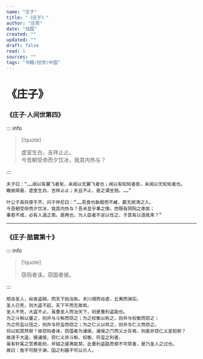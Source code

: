 ```yaml
---
name: "庄子"
title: "《庄子》"
author: "庄周"
date: "战国"
created: ""
updated: ""
draft: false
read: 1
sources: ""
tags: "书籍/经学/中国"
---
```


# 《庄子》

### 《庄子·人间世第四》

::: info

> [!quote]
>
> 虚室生白，吉祥止止。  
> 今吾朝受命而夕饮冰，我其内热与？  

:::

```
夫子曰：“……闻以有翼飞者矣，未闻以无翼飞者也；闻以有知知者矣，未闻以无知知者也。
瞻彼阕者，虚室生白，吉祥止止；夫且不止，是之谓坐驰。……”

叶公子高将使于齐，问于仲尼曰：“……吾食也埶粗而不臧，爨无欲清之人。
今吾朝受命而夕饮冰，我其内热与？吾未至乎事之情，而既有阴阳之患矣；
事若不成，必有人道之患。是两也，为人臣者不足以任之，子其有以语我来？”
```

---

### 《庄子·胠箧第十》

::: info

> [!quote]
>
> 窃钩者诛，窃国者侯。

:::

```
掊击圣人，纵舍盗贼，而天下始治矣。夫川竭而谷虚，丘夷而渊实。
圣人已死，则大盗不起，天下平而无故矣。
圣人不死，大盗不止，虽重圣人而治天下，则是重利盗跖也。
为之斗斛以量之，则并与斗斛而窃之；为之权衡以称之，则并与权衡而窃之；
为之符玺以信之，则并与符玺而窃之；为之仁义以矫之，则并与仁义而窃之。
何以知其然邪？彼窃钩者诛，窃国者为诸侯，诸侯之门而义士存焉，则是非窃仁义圣知邪？
故逐于大盗，揭诸侯，窃仁义并斗斛、权衡、符玺之利者，
虽有轩冕之赏弗能劝，斧钺之威弗能禁。此重利盗跖而使不可禁者，是乃圣人之过也。
故曰：鱼不可脱于渊，国之利器不可以示人。
```
